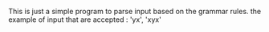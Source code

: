 This is just a simple program to parse input based on the grammar rules.
the example of input that are accepted : 'yx', 'xyx'